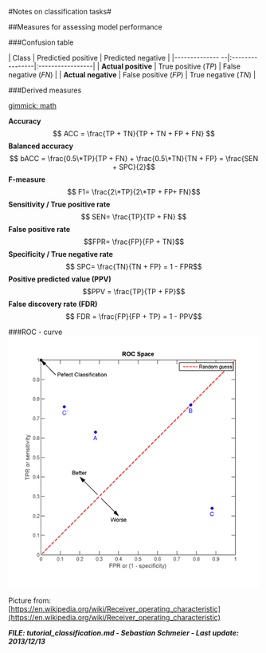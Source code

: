 #Notes on classification tasks#

##Measures for assessing model performance

###Confusion table

| Class                        | Predictied positive  | Predicted negative      |
|--------------  --|:----------------|:-----------------|
| **Actual positive**   | True positive (_TP_) | False negative (_FN_)  |
|  **Actual negative** | False positive (_FP_) | True negative (_TN_) |

###Derived measures

[gimmick: math]()

**Accuracy** $$ ACC = \frac{TP + TN}{TP + TN + FP + FN} $$
**Balanced accuracy** $$ bACC = \frac{0.5\*TP}{TP + FN} + \frac{0.5\*TN}{TN + FP} = \frac{SEN + SPC}{2}$$
**F-measure** $$ F1= \frac{2\*TP}{2\*TP + FP+ FN}$$ 
**Sensitivity / True positive rate** $$ SEN= \frac{TP}{TP + FN} $$
**False positive rate** $$FPR= \frac{FP}{FP + TN}$$
**Specificity / True negative rate** $$ SPC= \frac{TN}{TN + FP} = 1 - FPR$$
**Positive predicted value (PPV)** $$PPV = \frac{TP}{TP + FP}$$
**False discovery rate (FDR)** $$ FDR = \frac{FP}{FP + TP} = 1 - PPV$$

###ROC - curve
![](data/ROC.png "ROC- curve")

Picture from: [https://en.wikipedia.org/wiki/Receiver_operating_characteristic](https://en.wikipedia.org/wiki/Receiver_operating_characteristic)






**_FILE: tutorial_classification.md - Sebastian Schmeier - Last update: 2013/12/13_**
